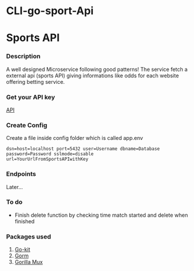 # CLI-go-sport-Api

<h1>Sports API</h1>

<h3>Description</h3>

<p>
A well designed Microservice following good patterns!
The service fetch a external api (sports API) giving
informations like odds for each website offering betting service.
</p>

<h3>Get your API key</h3>

[API](https://the-odds-api.com/)

<h3>Create Config</h3>

<p>
Create a file inside config folder which is called app.env
</p>

```
dsn=host=localhost port=5432 user=Username dbname=Database password=Password sslmode=disable
url=YourUrlFromSportsAPIwithKey
```

<h3>Endpoints</h3>

Later... 

<h3>To do</h3>

- Finish delete function by checking time match started and delete when finished

<h3>Packages used</h3>

1. [Go-kit](https://github.com/go-kit/kit)
2. [Gorm](https://gorm.io)
3. [Gorilla Mux](https://github.com/gorilla/mux)
